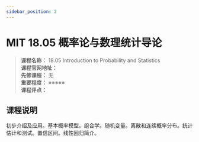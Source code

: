 ```yaml
---
sidebar_position: 2
---
```


# MIT 18.05 概率论与数理统计导论

>**课程名称：** 18.05 Introduction to Probability and Statistics  
**课程官网地址：**     
**先修课程：** 无  
**重要程度：** ※※※※※  
**课程评点：** 

## 课程说明
初步介绍及应用。基本概率模型。组合学。随机变量。离散和连续概率分布。统计估计和测试。置信区间。线性回归简介。

